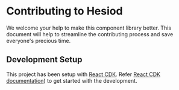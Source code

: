 # Contributing to Hesiod

We welcome your help to make this component library better. This document will help to streamline the contributing process and save everyone's precious time.

## Development Setup

This project has been setup with [React CDK](https://github.com/kadirahq/react-cdk). Refer [React CDK documentation](https://github.com/kadirahq/react-cdk)) to get started with the development.
